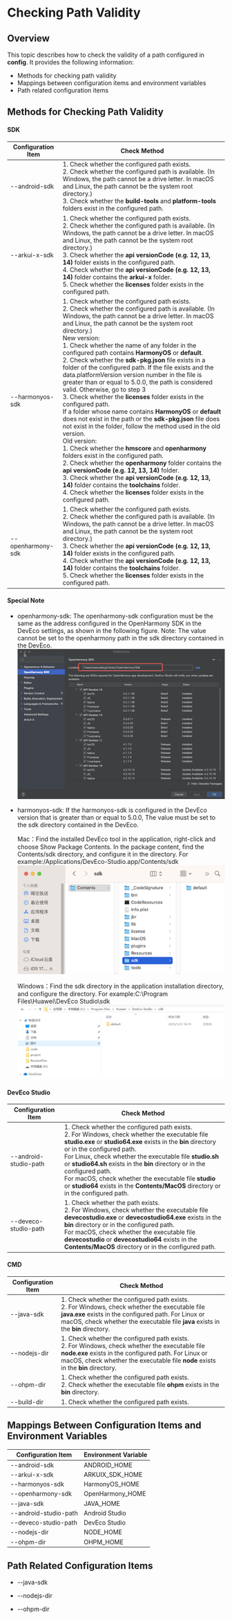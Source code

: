 # Checking Path Validity



## Overview

This topic describes how to check the validity of a path configured in **config**. It provides the following information:

- Methods for checking path validity
- Mappings between configuration items and environment variables
- Path related configuration items

## Methods for Checking Path Validity

####  SDK


| Configuration Item         | Check Method                                                    |
| ----------------- | ------------------------------------------------------------ |
| --android-sdk     | 1. Check whether the configured path exists.<br>2. Check whether the configured path is available. (In Windows, the path cannot be a drive letter. In macOS and Linux, the path cannot be the system root directory.)<br>3. Check whether the **build-tools** and **platform-tools** folders exist in the configured path.|
| --arkui-x-sdk     | 1. Check whether the configured path exists.<br>2. Check whether the configured path is available. (In Windows, the path cannot be a drive letter. In macOS and Linux, the path cannot be the system root directory.)<br>3. Check whether the **api versionCode (e.g. 12, 13, 14)** folder exists in the configured path.<br>4. Check whether the **api versionCode (e.g. 12, 13, 14)** folder contains the **arkui-x** folder.<br>5. Check whether the **licenses** folder exists in the configured path.|
| --harmonyos-sdk   | 1. Check whether the configured path exists.<br>2. Check whether the configured path is available. (In Windows, the path cannot be a drive letter. In macOS and Linux, the path cannot be the system root directory.)<br>New version:<br>1. Check whether the name of any folder in the configured path contains **HarmonyOS** or **default**.<br>2. Check whether the **sdk-pkg.json** file exists in a folder of the configured path. If the file exists and the data.platformVersion version number in the file is greater than or equal to 5.0.0, the path is considered valid. Otherwise, go to step 3<br>3. Check whether the **licenses** folder exists in the configured path.<br>If a folder whose name contains **HarmonyOS** or **default** does not exist in the path or the **sdk-pkg.json** file does not exist in the folder, follow the method used in the old version.<br>Old version:<br>1. Check whether the **hmscore** and **openharmony** folders exist in the configured path.<br>2. Check whether the **openharmony** folder contains the **api versionCode (e.g. 12, 13, 14)** folder.<br>3. Check whether the **api versionCode (e.g. 12, 13, 14)** folder contains the **toolchains** folder.<br>4. Check whether the **licenses** folder exists in the configured path.|
| --openharmony-sdk | 1. Check whether the configured path exists.<br>2. Check whether the configured path is available. (In Windows, the path cannot be a drive letter. In macOS and Linux, the path cannot be the system root directory.)<br>3. Check whether the **api versionCode (e.g. 12, 13, 14)** folder exists in the configured path.<br>4. Check whether the **api versionCode (e.g. 12, 13, 14)** folder contains the **toolchains** folder.<br>5. Check whether the **licenses** folder exists in the configured path.|


####  Special Note


- openharmony-sdk: The openharmony-sdk configuration must be the same as the address configured in the OpenHarmony SDK in the DevEco settings, as shown in the following figure.
Note: The value cannot be set to the openharmony path in the sdk directory contained in the DevEco.
![openharmony-sdk-setting](figures/openharmony-sdk-setting.png)

- harmonyos-sdk: If the harmonyos-sdk is configured in the DevEco version that is greater than or equal to 5.0.0, The value must be set to the sdk directory contained in the DevEco.

   Mac：Find the installed DevEco tool in the application, right-click and choose Show Package Contents. In the package content, find the Contents/sdk directory, and configure it in the directory. For example:/Applications/DevEco-Studio.app/Contents/sdk
   ![mac-harmonyOS-setting](figures/mac-harmonyOS-setting.png)

   Windows：Find the sdk directory in the application installation directory, and configure the directory. For example:C:\Program Files\Huawei\DevEco Studio\sdk
   ![windows-harmonyOS-setting](figures/windows-harmonyOS-setting.png)

####  DevEco Studio


| Configuration Item             | Check Method                                                    |
| --------------------- | ------------------------------------------------------------ |
| --android-studio-path | 1. Check whether the configured path exists.<br>2. For Windows, check whether the executable file **studio.exe** or **studio64.exe** exists in the **bin** directory or in the configured path.<br>For Linux, check whether the executable file **studio.sh** or **studio64.sh** exists in the **bin** directory or in the configured path.<br>For macOS, check whether the executable file **studio** or **studio64** exists in the **Contents/MacOS** directory or in the configured path.|
| --deveco-studio-path  | 1. Check whether the path exists.<br>2. For Windows, check whether the executable file **devecostudio.exe** or **devecostudio64.exe** exists in the **bin** directory or in the configured path.<br>For macOS, check whether the executable file **devecostudio** or **devecostudio64** exists in the **Contents/MacOS** directory or in the configured path.|

####  CMD


| Configuration Item    | Check Method                                                    |
| ------------ | ------------------------------------------------------------ |
| --java-sdk   | 1. Check whether the configured path exists.<br>2. For Windows, check whether the executable file **java.exe** exists in the configured path. For Linux or macOS, check whether the executable file **java** exists in the **bin** directory.|
| --nodejs-dir | 1. Check whether the configured path exists.<br>2. For Windows, check whether the executable file **node.exe** exists in the configured path. For Linux or macOS, check whether the executable file **node** exists in the **bin** directory.|
| --ohpm-dir   | 1. Check whether the configured path exists.<br>2. Check whether the executable file **ohpm** exists in the **bin** directory.|
| --build-dir  | 1. Check whether the configured path exists.                                          |

## Mappings Between Configuration Items and Environment Variables

| Configuration Item             | Environment Variable      |
| --------------------- | ---------------- |
| --android-sdk         | ANDROID_HOME     |
| --arkui-x-sdk         | ARKUIX_SDK_HOME  |
| --harmonyos-sdk       | HarmonyOS_HOME   |
| --openharmony-sdk     | OpenHarmony_HOME |
| --java-sdk            | JAVA_HOME        |
| --android-studio-path | Android Studio   |
| --deveco-studio-path  | DevEco Studio    |
| --nodejs-dir          | NODE_HOME        |
| --ohpm-dir            | OHPM_HOME        |

## Path Related Configuration Items

- --java-sdk

- --nodejs-dir

- --ohpm-dir

